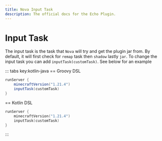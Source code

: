 ```yaml
---
title: Nova Input Task
description: The official docs for the Echo Plugin.
---
```


# Input Task
The input task is the task that `Nova` will try and get the plugin jar from. By default, it will first check for `remap` task then `shadow` lastly `jar`.
To change the input task you can add `inputTask(customTask)`.
See below for an example

::: tabs key:kotlin-java
== Groovy DSL
```groovy 
runServer {
    minecraftVersion("1.21.4")
    inputTask(customTask)
}
```
== Kotlin DSL
```kotlin
runServer {
    minecraftVersion("1.21.4")
    inputTask(customTask)
}
```
:::